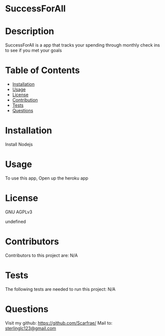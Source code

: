 
  # SuccessForAll
  # Description
  SuccessForAll is a app that tracks your spending through monthly check ins to see if you met your goals
  # Table of Contents
  * [Installation](#installation)
  * [Usage](#usage)
  * [License](#license)
  * [Contribution](#contribution)
  * [Tests](#tests)
  * [Questions](questions)

  # Installation
  Install Nodejs
  # Usage 
  To use this app, Open up the heroku app
  # License
  GNU AGPLv3
  
  
  undefined
  # Contributors
  Contributors to this project are: N/A
  # Tests
  The following tests are needed to run this project: N/A
  # Questions
  Visit my github: https://github.com/Scarfrae/
  Mail to: sterlinglc123@gmail.com
